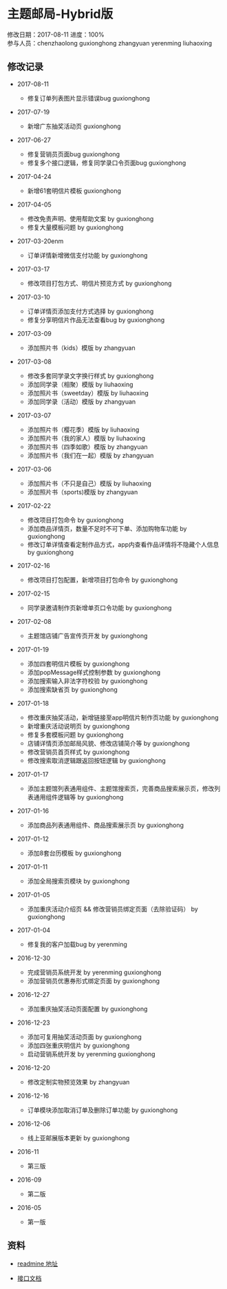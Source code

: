# 主题邮局-Hybrid版
修改日期：2017-08-11
进度：100%  
参与人员：chenzhaolong guxionghong zhangyuan yerenming liuhaoxing

## 修改记录
- 2017-08-11
  * 修复订单列表图片显示错误bug guxionghong
  
- 2017-07-19
  * 新增广东抽奖活动页 guxionghong

- 2017-06-27
  * 修复营销员页面bug guxionghong
  * 修复多个接口逻辑，修复同学录口令页面bug guxionghong

- 2017-04-24
  * 新增61套明信片模板 guxionghong

- 2017-04-05
  * 修改免责声明、使用帮助文案 by guxionghong
  * 修复大量模板问题 by guxionghong

- 2017-03-20enm
  * 订单详情新增微信支付功能 by guxionghong

- 2017-03-17
  * 修改项目打包方式、明信片预览方式 by guxionghong

- 2017-03-10
  * 订单详情页添加支付方式选择 by guxionghong
  * 修复分享明信片作品无法查看bug by guxionghong

- 2017-03-09
  * 添加照片书（kids）模版 by zhangyuan

- 2017-03-08
  * 修改多套同学录文字换行样式 by guxionghong
  * 添加同学录（相聚）模版 by liuhaoxing
  * 添加照片书（sweetday）模版 by liuhaoxing
  * 添加同学录（活动）模版 by zhangyuan

- 2017-03-07
  * 添加照片书（樱花季）模版 by liuhaoxing
  * 添加照片书（我的家人）模版 by liuhaoxing
  * 添加照片书（四季如歌）模版 by zhangyuan
  * 添加照片书（我们在一起）模版 by zhangyuan

- 2017-03-06
  * 添加照片书（不只是自己）模版 by liuhaoxing
  * 添加照片书（sports)模版 by zhangyuan

- 2017-02-22
  * 修改项目打包命令 by guxionghong
  * 添加商品详情页，数量不足时不可下单、添加购物车功能 by guxionghong
  * 修改订单详情查看定制作品方式，app内查看作品详情将不隐藏个人信息 by guxionghong

- 2017-02-16
  * 修改项目打包配置，新增项目打包命令 by guxionghong

- 2017-02-15
  * 同学录邀请制作页新增单页口令功能 by guxionghong

- 2017-02-08
  * 主题馆店铺广告宣传页开发 by guxionghong

- 2017-01-19
  * 添加四套明信片模板 by guxionghong
  * 添加popMessage样式控制参数 by guxionghong
  * 添加搜索输入非法字符校验 by guxionghong
  * 添加搜索缺省页 by guxionghong

- 2017-01-18
  * 修改重庆抽奖活动，新增链接至app明信片制作页功能 by guxionghong
  * 新增重庆活动说明页 by guxionghong
  * 修复多套模板问题 by guxionghong
  * 店铺详情页添加邮局风貌、修改店铺简介等 by guxionghong
  * 修改营销员首页样式 by guxionghong
  * 修改搜索取消逻辑跟返回按钮逻辑 by guxionghong

- 2017-01-17
  * 添加主题馆列表通用组件、主题馆搜索页，完善商品搜索展示页，修改列表通用组件逻辑等 by guxionghong

- 2017-01-16
  * 添加商品列表通用组件、商品搜索展示页 by guxionghong

- 2017-01-12
  * 添加8套台历模板 by guxionghong

- 2017-01-11
  * 添加全局搜索页模块 by guxionghong

- 2017-01-05
  * 添加重庆活动介绍页 && 修改营销员绑定页面（去除验证码） by guxionghong

- 2017-01-04
  * 修复我的客户加载bug by yerenming

- 2016-12-30
  * 完成营销员系统开发 by yerenming guxionghong
  * 添加营销员优惠券形式绑定页面 by guxionghong

- 2016-12-27
  * 添加重庆抽奖活动页面配置 by guxionghong

- 2016-12-23
  * 添加可复用抽奖活动页面 by guxionghong
  * 添加四张重庆明信片 by guxionghong
  * 启动营销系统开发 by yerenming guxionghong

- 2016-12-20
  * 修改定制实物预览效果 by zhangyuan

- 2016-12-16
  * 订单模块添加取消订单及删除订单功能 by guxionghong

- 2016-12-06
  * 线上亚邮展版本更新 by guxionghong

- 2016-11
  * 第三版

- 2016-09
  * 第二版

- 2016-05
  * 第一版


## 资料
- [readmine 地址](http://118.178.128.63:8030/projects/h5)


- [接口文档](http://118.178.128.63:8030/projects/api/wiki)
